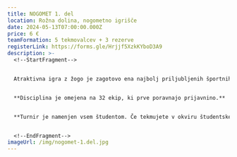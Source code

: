 ```yaml
---
title: NOGOMET 1. del
location: Rožna dolina, nogometno igrišče
date: 2024-05-13T07:00:00.000Z
price: 6 €
teamFormation: 5 tekmovalcev + 3 rezerve
registerLink: https://forms.gle/Hrjjf5XzkKYboD3A9
description: >-
  <!--StartFragment-->


  Atraktivna igra z žogo je zagotovo ena najbolj priljubljenih športnih disciplin na Majskih igrah, kar potrjuje število prijavljenih ekip, kakor tudi število gledalcev, ki z navijanjem spodbujajo svoje prijatelje in sostanovalce. Za zmago je zelo pomembna uigranost ekipe, tehnično znanje, disciplina, kondicijska pripravljenost ter borbenost. Sistem tekmovanja bo v prvem dnevu skupinski, v drugem pa na izločanje. Igra se po pravilih malega nogometa (4+1), za upoštevanje katerih bo skrbel tudi sodnik. Grobi prekrški se sankcionirajo z izključitvami. V primeru neodločenega rezultata takoj sledijo kazenski streli. Vsako ekipo sestavlja točno 8 igralcev, od tega so 3 rezerve, ki so leteče. 


  **D﻿isciplina je omejena na 32 ekip, ki prve poravnajo prijavnino.** 


  **Turnir je namenjen vsem študentom. Če tekmujete v okviru študentskega doma, mora VEČ kot polovica ekipe biti sestavljena iz stanovalcev istega doma, hkrati pa se morate uvrstiti med najboljše tri. Prva ekipa prejme 12 točk, druga 10 točk ter tretja 8 točk.**


  <!--EndFragment-->
imageUrl: /img/nogomet-1.del.jpg
---
```

